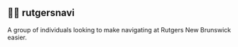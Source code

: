 ## 🏫🚌 rutgersnavi
A group of individuals looking to make navigating at Rutgers New Brunswick easier.

